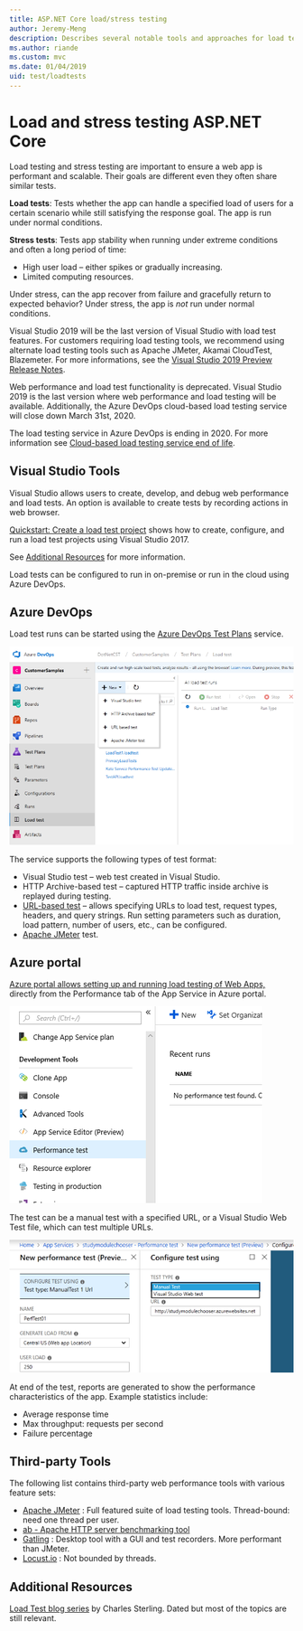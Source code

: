 ```yaml
---
title: ASP.NET Core load/stress testing
author: Jeremy-Meng
description: Describes several notable tools and approaches for load testing and stress testing ASP.NET Core apps.
ms.author: riande
ms.custom: mvc
ms.date: 01/04/2019
uid: test/loadtests
---
```

# Load and stress testing ASP.NET Core

Load testing and stress testing are important to ensure a web app is performant and scalable. Their goals are different even they often share similar tests.

**Load tests**: Tests whether the app can handle a specified load of users for a certain scenario while still satisfying the response goal. The app is run under normal conditions.

**Stress tests**: Tests app stability when running under extreme conditions and often a long period of time:

* High user load – either spikes or gradually increasing.
* Limited computing resources.  

Under stress, can the app recover from failure and gracefully return to expected behavior? Under stress, the app is *not* run under normal conditions.

Visual Studio 2019 will be the last version of Visual Studio with load test features. For customers requiring load testing tools, we recommend using alternate load testing tools such as Apache JMeter, Akamai CloudTest, Blazemeter. For more informations, see the [Visual Studio 2019 Preview Release Notes](/visualstudio/releases/2019/release-notes-preview#test-tools).

Web performance and load test functionality is deprecated. Visual Studio 2019 is the last version where web performance and load testing will be available. Additionally, the Azure DevOps cloud-based load testing service will close down March 31st, 2020.

The load testing service in Azure DevOps is ending in 2020. For more information see [Cloud-based load testing service end of life](https://devblogs.microsoft.com/devops/cloud-based-load-testing-service-eol/).

## Visual Studio Tools

Visual Studio allows users to create, develop, and debug web performance and load tests. An option is available to create tests by recording actions in web browser.

[Quickstart: Create a load test project](/visualstudio/test/quickstart-create-a-load-test-project?view=vs-2017)
shows how to create, configure, and run a load test projects using Visual Studio 2017.

See [Additional Resources](#add) for more information.

Load tests can be configured to run in on-premise or run in the cloud using Azure DevOps.

## Azure DevOps

Load test runs can be started using the [Azure DevOps Test Plans](/azure/devops/test/load-test/index?view=vsts) service.

![](./load-tests/_static/azure-devops-load-test.png)

The service supports the following types of test format:

- Visual Studio test – web test created in Visual Studio.
- HTTP Archive-based test – captured HTTP traffic inside archive is replayed during testing.
- [URL-based test](/azure/devops/test/load-test/get-started-simple-cloud-load-test?view=vsts) – allows specifying URLs to load test, request types, headers, and query strings. Run setting parameters such as duration, load pattern, number of users, etc., can be configured.
- [Apache JMeter](https://jmeter.apache.org/) test.

## Azure portal

[Azure portal allows setting up and running load testing of Web Apps,](/azure/devops/test/load-test/app-service-web-app-performance-test?view=vsts) directly from the Performance tab of the App Service in Azure portal.

![](./load-tests/_static/azure-appservice-perf-test.png)

The test can be a manual test with a specified URL, or a Visual Studio Web Test file, which can test multiple URLs.

![](./load-tests/_static/azure-appservice-perf-test-config.png)

At end of the test, reports are generated to show the performance characteristics of the app. Example statistics include:

- Average response time
- Max throughput: requests per second
- Failure percentage

## Third-party Tools

The following list contains third-party web performance tools with various feature sets:

- [Apache JMeter](https://jmeter.apache.org/) : Full featured suite of load testing tools. Thread-bound: need one thread per user.
- [ab - Apache HTTP server benchmarking tool](https://httpd.apache.org/docs/2.4/programs/ab.html)
- [Gatling](https://gatling.io/) : Desktop tool with a GUI and test recorders. More performant than JMeter.
- [Locust.io](https://locust.io/) : Not bounded by threads.

<a name="add"></a>
## Additional Resources

[Load Test blog series](https://blogs.msdn.microsoft.com/charles_sterling/2015/06/01/load-test-series-part-i-creating-web-performance-tests-for-a-load-test/)
by Charles Sterling. Dated but most of the topics are still relevant.
